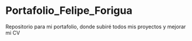 # Portafolio_Felipe_Forigua
Repositorio para mi portafolio, donde subiré todos mis proyectos y mejorar mi CV
